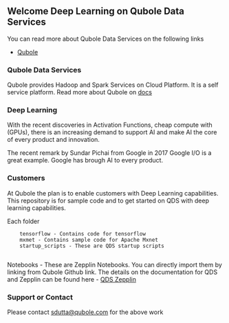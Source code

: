 
## Welcome Deep Learning on Qubole Data Services

You can read more about Qubole Data Services on the following links

- [Qubole](https://www.qubole.com)

### Qubole Data Services

Qubole provides Hadoop and Spark Services on Cloud Platform. It is a self service platform.
Read more about Qubole on [docs](http://docs.qubole.com "Qubole Docs")

### Deep Learning

With the recent discoveries in Activation Functions, cheap compute with (GPUs), there is an increasing demand to support AI and make AI the core of every product and innovation.

The recent remark by Sundar Pichai from Google in 2017 Google I/O is a great example. Google has brough AI to every product.

### Customers

At Qubole the plan is to enable customers with Deep Learning capabilities. This repository is for sample code and to get started on QDS with deep learning capabilities. 



Each folder
```
	tensorflow - Contains code for tensorflow
	mxmet - Contains sample code for Apache Mxnet
	startup_scripts - These are QDS startup scripts


```

Notebooks - These are Zepplin Notebooks. You can directly import them by linking from Qubole Github link.
The details on the documentation for QDS and Zepplin can be found here - [QDS Zepplin](http://docs.qubole.com/en/latest/user-guide/features/notebook/link-notebook-github.html)

### Support or Contact
Please contact sdutta@qubole.com for the above work